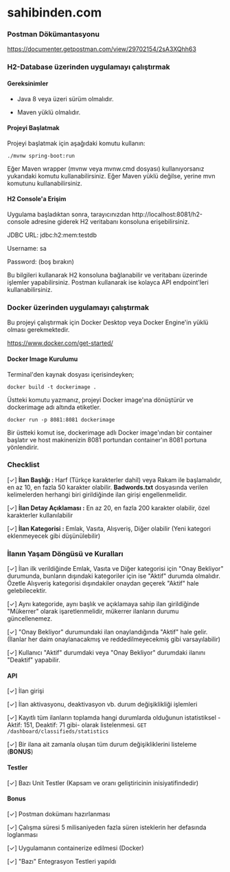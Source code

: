 # sahibinden.com

### Postman Dökümantasyonu

https://documenter.getpostman.com/view/29702154/2sA3XQhh63

### H2-Database üzerinden uygulamayı çalıştırmak

#### Gereksinimler

* Java 8 veya üzeri sürüm olmalıdır.

* Maven yüklü olmalıdır.

#### Projeyi Başlatmak

Projeyi başlatmak için aşağıdaki komutu kullanın:

`./mvnw spring-boot:run`

Eğer Maven wrapper (mvnw veya mvnw.cmd dosyası) kullanıyorsanız yukarıdaki komutu kullanabilirsiniz. Eğer Maven yüklü değilse, yerine mvn komutunu kullanabilirsiniz.

#### H2 Console'a Erişim

Uygulama başladıktan sonra, tarayıcınızdan http://localhost:8081/h2-console adresine giderek H2 veritabanı konsoluna erişebilirsiniz.

JDBC URL: jdbc:h2:mem:testdb

Username: sa

Password: (boş bırakın)

Bu bilgileri kullanarak H2 konsoluna bağlanabilir ve veritabanı üzerinde işlemler yapabilirsiniz. Postman kullanarak ise kolayca API endpoint'leri kullanabilirsiniz.

### Docker üzerinden uygulamayı çalıştırmak

Bu projeyi çalıştırmak için Docker Desktop veya Docker Engine'in yüklü olması gerekmektedir.

https://www.docker.com/get-started/

#### Docker Image Kurulumu

Terminal'den kaynak dosyası içerisindeyken;

`docker build -t dockerimage .`

Üstteki komutu yazmanız, projeyi Docker image'ına dönüştürür ve dockerimage adı altında etiketler.

`docker run -p 8081:8081 dockerimage`

Bir üstteki komut ise, dockerimage adlı Docker image'ından bir container başlatır ve host makinenizin 8081 portundan container'ın 8081 portuna yönlendirir.

### Checklist

[✓] **İlan Başlığı :** Harf (Türkçe karakterler dahil) veya Rakam ile başlamalıdır, en az 10, en fazla 50 karakter olabilir.
**Badwords.txt** dosyasında verilen kelimelerden herhangi biri girildiğinde ilan girişi engellenmelidir.

[✓] **İlan Detay Açıklaması :** En az 20, en fazla 200 karakter olabilir, özel karakterler kullanılabilir

[✓] **İlan Kategorisi :** Emlak, Vasıta, Alışveriş, Diğer olabilir (Yeni kategori eklenmeyecek gibi düşünülebilir)

### İlanın Yaşam Döngüsü ve Kuralları
[✓] İlan ilk verildiğinde Emlak, Vasıta ve Diğer kategorisi için "Onay Bekliyor" durumunda, bunların dışındaki kategoriler için ise "Aktif" durumda olmalıdır. Özetle Alışveriş kategorisi dışındakiler onaydan geçerek "Aktif" hale gelebilecektir.

[✓] Aynı kategoride, aynı başlık ve açıklamaya sahip ilan girildiğinde "Mükerrer" olarak işaretlenmelidir, mükerrer ilanların durumu güncellenemez.

[✓] "Onay Bekliyor" durumundaki ilan onaylandığında "Aktif" hale gelir. (İlanlar her daim onaylanacakmış ve reddedilmeyecekmiş gibi varsayılabilir)

[✓] Kullanıcı "Aktif" durumdaki veya "Onay Bekliyor" durumdaki ilanını "Deaktif" yapabilir.

#### API

[✓] İlan girişi

[✓] İlan aktivasyonu, deaktivasyon vb. durum değişiklikliği işlemleri

[✓] Kayıtlı tüm ilanların toplamda hangi durumlarda olduğunun istatistiksel -Aktif: 151, Deaktif: 71 gibi- olarak listelenmesi.
`GET /dashboard/classifieds/statistics`

[✓] Bir ilana ait zamanla oluşan tüm durum değişikliklerini listeleme (**BONUS**)

#### Testler
[✓] Bazı Unit Testler (Kapsam ve oranı geliştiricinin inisiyatifindedir)

#### Bonus
[✓] Postman dokümanı hazırlanması

[✓] Çalışma süresi 5 milisaniyeden fazla süren isteklerin her defasında loglanması

[✓] Uygulamanın containerize edilmesi (Docker)

[✓] "Bazı" Entegrasyon Testleri yapıldı
